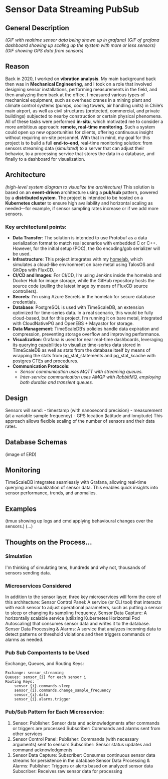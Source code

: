 # Sensor Data Streaming PubSub

## General Description

*(GIF with realtime sensor data being shown up in grafana)*
*(GIF of grafana dashboard showing up scaling up the system with more or less sensors)*
*(GIF showing GPS data from sensors)*

## Reason

Back in 2020, I worked on **vibration analysis**. My main background back then was in **Mechanical Engineering**, and I took on a role that involved designing sensor installations, performing measurements in the field, and then analyzing them back at the office. I measured various types of mechanical equipment, such as overhead cranes in a mining plant and climate control systems (pumps, cooling towers, air handling units) in Chile’s main airport, as well as civil structures (protected, commercial, and private buildings) subjected to nearby construction or certain physical phenomena.
All of these tasks were performed **in-situ**, which motivated me to consider a more ambitious approach: **remote, real-time monitoring**. Such a system could open up new opportunities for clients, offering continuous insight without requiring on-site personnel.
With that in mind, my goal for this project is to build a full **end-to-end**, real-time monitoring solution: from sensors streaming data (*simulated*) to a server that can adjust their behavior, to a processing service that stores the data in a database, and finally to a dashboard for visualization.

## Architecture

*(high-level system diagram to visualize the architecture)*
This solution is based on an **event-driven** architecture using a **pub/sub** pattern, powered by a **distributed system**. The project is intended to be hosted on a **Kubernetes cluster** to ensure high availability and horizontal scaling as needed—for example, if sensor sampling rates increase or if we add more sensors.

### Key architectural points:
- **Data Transfer**: The solution is intended to use Protobuf as a data serialization format to match real scenarios with embedded C or C++. However, for the initial setup (POC), the Go encoding/gob serializer will be used.
- **Infrastructure**: This project integrates with my [homelab](https://github.com/iferdel/homelab), which simulates a cloud-like environment on bare metal using TalosOS and GitOps with FluxCD.
- **CI/CD and Images**: For CI/CD, I’m using Jenkins inside the homelab and Docker Hub for image storage, while the GitHub repository hosts the source code (pulling the latest image by means of FluxCD source controllers).
- **Secrets**: I’m using Azure Secrets in the homelab for secure database credentials. 
- **Database**: PostgreSQL is used with TimeScaleDB, an extension optimized for time-series data. In a real scenario, this would be fully cloud-based, but for this project, I’m running it on bare metal, integrated with CloudNativePG and OpenEBS + Mayastor for storage.
- **Data Management**: TimeScaleDB’s policies handle data expiration and compression, preventing storage overflow and improving performance.
- **Visualization**: Grafana is used for near real-time dashboards, leveraging its querying capabilities to visualize time-series data stored in TimeScaleDB as well as stats from the database itself by means of wrapping the stats from pg_stat_statements and pg_stat_kcache with postgres CTEs and procedures.
- **Communication Protocols**:
    - *Sensor communication uses MQTT with streaming queues.*
    - *Inter-service communication uses AMQP with RabbitMQ, employing both durable and transient queues.*

## Design

Sensors will send:
    - timestamp (with nanosecond precision)
    - measurement (at a variable sample frequency)
    - GPS location (latitude and longitude)
This approach allows flexible scaling of the number of sensors and their data rates.

## Database Schemas

(image of ERD)

## Monitoring

TimeScaleDB integrates seamlessly with Grafana, allowing real-time querying and visualization of sensor data. This enables quick insights into sensor performance, trends, and anomalies.

## Examples

(tmux showing up logs and cmd applying behavioural changes over the sensors.)
(...)

## Thoughts on the Process...

### Simulation

I'm thinking of simulating tens, hundreds and why not, thousands of sensors sending data.

### Microservices Considered

In addition to the sensor layer, three key microservices will form the core of this architecture:
    Sensor Control Panel: A service (or CLI tool) that interacts with each sensor to adjust operational parameters, such as putting a sensor to sleep or changing its sampling frequency.
    Sensor Data Capture: A horizontally scalable service (utilizing Kubernetes Horizontal Pod Autoscaling) that consumes sensor data and writes it to the database.
    Sensor Data Processing & Alarms: A service that analyzes incoming data to detect patterns or threshold violations and then triggers commands or alarms as needed.

### Pub Sub Compontents to be Used

Exchange, Queues, and Routing Keys:

    Exchange: sensor_streaming
    Queues: sensor_{i} for each sensor i
    Routing Keys:
        sensor_{i}.commands.sleep
        sensor_{i}.commands.change_sample_frequency
        sensor_{i}.data
        sensor_{i}.alarms.trigger

### Pub/Sub Pattern for Each Microservice:

1) Sensor:
    Publisher: Sensor data and acknowledgments after commands or triggers are processed
    Subscriber: Commands and alarms sent from other services
2) Sensor Control Panel:
    Publisher: Commands (with necessary arguments) sent to sensors
    Subscriber: Sensor status updates and command acknowledgments
3) Sensor Data Capture:
    Subscriber: Consumes continuous sensor data streams for persistence in the database
    Sensor Data Processing & Alarms:
        Publisher: Triggers or alerts based on analyzed sensor data
        Subscriber: Receives raw sensor data for processing

